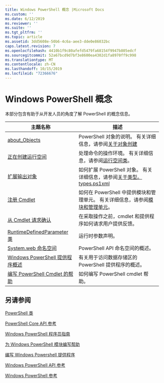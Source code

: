 ```yaml
---
title: Windows PowerShell 概念 |Microsoft Docs
ms.custom: ''
ms.date: 6/12/2019
ms.reviewer: ''
ms.suite: ''
ms.tgt_pltfrm: ''
ms.topic: article
ms.assetid: 3dd5608e-50b6-4c6a-aee3-dde0e86032bc
caps.latest.revision: 7
ms.openlocfilehash: 4410b1f9c80afefd5479fa68154f9947b805edcf
ms.sourcegitcommit: 52a67bcd9d7bf3e8600ea4302d1fa8970ff9c998
ms.translationtype: MT
ms.contentlocale: zh-CN
ms.lasthandoff: 10/15/2019
ms.locfileid: "72366676"
---
```

# <a name="windows-powershell-concepts"></a>Windows PowerShell 概念

本部分包含有助于从开发人员的角度了解 PowerShell 的概念信息。

|主题名称|描述|
|----------------|-----------------|
|[about_Objects](/powershell/module/microsoft.powershell.core/about/about_objects)|PowerShell 对象的说明。 有关详细信息，请参阅[关于对象创建](/powershell/module/microsoft.powershell.core/about/about_object_creation)|
|[正在创建运行空间](../hosting/creating-runspaces.md)|处理命令的操作环境。 有关详细信息，请参阅[运行空间类](/dotnet/api/system.management.automation.runspaces.runspace)。|
|[扩展输出对象](../cmdlet/extending-output-objects.md)|如何扩展 PowerShell 对象。 有关详细信息，请参阅[关于类型。 types.ps1xml](/powershell/module/microsoft.powershell.core/about/about_types.ps1xml)|
|[注册 Cmdlet](../cmdlet/registering-cmdlets.md)|如何在 PowerShell 中提供模块和管理单元。 有关详细信息，请参阅[模块和管理单元](../cmdlet/modules-and-snap-ins.md)。|
|[从 Cmdlet 请求确认](../cmdlet/requesting-confirmation-from-cmdlets.md)|在采取操作之前，cmdlet 和提供程序如何请求用户提供反馈。|
|[RuntimeDefinedParameter 类](/dotnet/api/system.management.automation.runtimedefinedparameter)|运行时参数声明。|
|[System.web 命名空间](/dotnet/api/System.Management.Automation)|PowerShell API 命名空间的概述。|
|[Windows PowerShell 提供程序概述](../provider/windows-powershell-provider-overview.md)|有关用于访问数据存储区的 PowerShell 提供程序的概述。|
|[编写 PowerShell Cmdlet 的帮助](../help/writing-help-for-windows-powershell-cmdlets.md)|如何编写 PowerShell cmdlet 帮助。|

## <a name="see-also"></a>另请参阅

[PowerShell 类](/dotnet/api/system.management.automation.powershell)

[PowerShell Core API 参考](/dotnet/api/?view=pscore-6.2.0)

[Windows PowerShell 程序员指南](windows-powershell-programmer-s-guide.md)

[为 Windows PowerShell 模块编写帮助](../module/writing-help-for-windows-powershell-modules.md)

[编写 Windows Powershell 提供程序](../provider/writing-a-windows-powershell-provider.md)

[Windows PowerShell API 参考](/dotnet/api/?view=powershellsdk-1.1.0)

[Windows PowerShell 参考](../windows-powershell-reference.md)